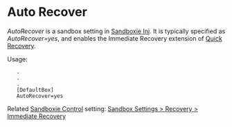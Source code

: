 # Auto Recover

_AutoRecover_ is a sandbox setting in [Sandboxie Ini](SandboxieIni.html). It is typically specified as _AutoRecover=yes_, and enables the Immediate Recovery extension of [Quick Recovery](QuickRecovery.md).

Usage:

```
   .
   .
   .
   [DefaultBox]
   AutoRecover=yes
```

Related [Sandboxie Control](SandboxieControl.md) setting: [Sandbox Settings > Recovery > Immediate Recovery](RecoverySettings#immediate)
